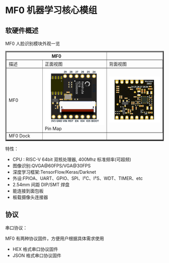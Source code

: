 # MF0 机器学习核心模组

## 软硬件概述

MF0 人脸识别模块外观一览

<table border="3">
    <tr>
        <th colspan=2>MF0</th>
    </tr>
    <tr>
        <td width="100">描述</td>
        <td>正面视图</td>
        <td>背面视图</td>
    </tr>
    <tr>
        <td  width="100">MF0 </td>
        <td>
            <img src="../../assets/mf_module/mf0_mf0dock/mf0_pin_map.png" width="600" alt="MF0 正面">
            Pin Map</br>
        </td>
        <td>
            <img src="../../assets/mf_module/mf0_mf0dock/mf0_buttom.png" width="600" alt="MF0 背面视图">
        </td>
    </tr>
    <tr>
        <td>MF0 Dock</td>
        <td>
            <!-- <img src="../assets/mf_module/mf1_bottom_v2(nand).png" width="600" alt="MF1(NAND Flash) 背面视图"> -->
        </td>
    </tr>
</table>


特性：
- CPU : RISC-V 64bit 双核处理器, 400Mhz 标准频率(可超频)
- 图像识别:QVGA@60FPS/VGA@30FPS
- 深度学习框架:TensorFlow/Keras/Darknet
- 外设:FPIOA、UART、GPIO、SPI、I²C、I²S、WDT、TIMER、etc
- 2.54mm 间距 DIP/SMT 焊盘
- 能连接到面包板
- 板载摄像头连接器



## 协议

串口协议：

MF0 有两种协议固件，方便用户根据具体需求使用

- HEX 格式串口协议固件
- JSON 格式串口协议固件

##
